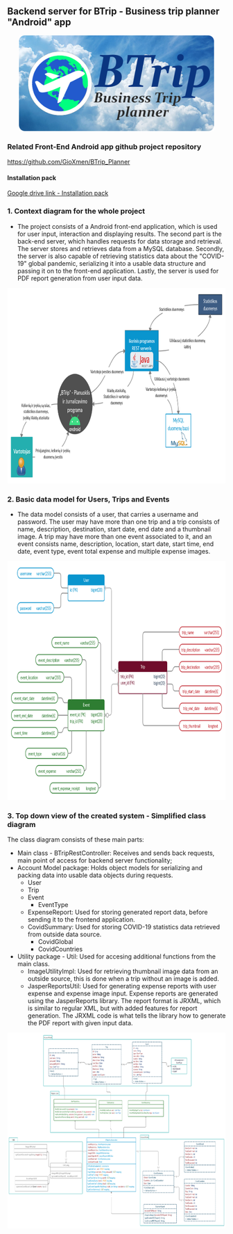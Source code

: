 ## Backend server for BTrip - Business trip planner "Android" app

<p align="center">
  <img width="450" height="220" src="https://raw.githubusercontent.com/GioXmen/BTripExBackend/develop/BackEndReadme/index.png">
</p>

### Related Front-End Android app github project repository
https://github.com/GioXmen/BTrip_Planner

#### Installation pack
[Google drive link - Installation pack](https://drive.google.com/open?id=1-v1Cd9j46grtVd3sMsbdCL-JpVxU5KRj "Installation pack google drive download")

### 1. Context diagram for the whole project
- The project consists of a Android front-end application, which is used for user input, interaction and displaying results. The second part is the back-end server, which handles requests for data storage and retrieval. The server stores and retrieves data from a MySQL database. Secondly, the server is also capable of retrieving statistics data about the "COVID-19" global pandemic, serializing it into a usable data structure and passing it on to the front-end application. Lastly, the server is used for PDF report generation from user input data.

<p align="center">
  <img width="900" height="450" src="https://raw.githubusercontent.com/GioXmen/BTripExBackend/develop/BackEndReadme/ContextDiag.png">
</p>

### 2. Basic data model for Users, Trips and Events
- The data model consists of a user, that carries a username and password. The user may have more than one trip and a trip consists of name, description, destination, start date, end date and a thumbnail image. A trip may have more than one event associated to it, and an event consists name, description, location, start date, start time, end date, event type, event total expense and multiple expense images.
<p align="center">
  <img width="900" height="550" src="https://raw.githubusercontent.com/GioXmen/BTripExBackend/develop/BackEndReadme/Database_full.jpg">
</p>

### 3. Top down view of the created system - Simplified class diagram
The class diagram consists of these main parts:
- Main class - BTripRestController: Receives and sends back requests, main point of access for backend server functionality;
- Account Model package: Holds object models for serializing and packing data into usable data objects during requests. 
  - User
  - Trip
  - Event
    - EventType
  - ExpenseReport: Used for storing generated report data, before sending it to the frontend application.
  - CovidSummary: Used for storing COVID-19 statistics data retrieved from outside data source.
    - CovidGlobal
    - CovidCountries
- Utility package - Util: Used for accesing additional functions from the main class. 
  - ImageUtilityImpl: Used for retrieving thumbnail image data from an outside source, this is done when a trip without an image is added.
  - JasperReportsUtil: Used for generating expense reports with user expense and expense image input. Expense reports are generated using the JasperReports library. The report format is JRXML, which is similar to regular XML, but with added features for report generation. The JRXML code is what tells the library how to generate the PDF report with given input data.

<p align="center">
  <img width="900" height="450" src="https://raw.githubusercontent.com/GioXmen/BTripExBackend/develop/BackEndReadme/Serverio%20klasiu.jpg">
</p>
